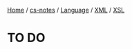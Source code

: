 [Home](https://mengxianbin.github.io) /
[cs-notes](https://mengxianbin.github.io/cs-notes/site) /
[Language](https://mengxianbin.github.io/cs-notes/site/Language) /
[XML](https://mengxianbin.github.io/cs-notes/site/Language/XML) /
[XSL](https://mengxianbin.github.io/cs-notes/site/Language/XML/XSL)

# TO DO
